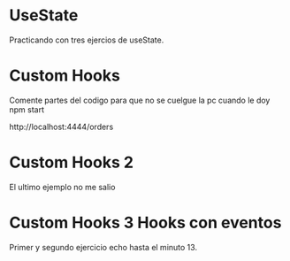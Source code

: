 # UseState

Practicando con tres ejercios de useState.


# Custom Hooks 

Comente partes del codigo para que no se cuelgue la pc cuando le doy npm start

http://localhost:4444/orders

# Custom Hooks 2
El ultimo ejemplo no me salio 

# Custom Hooks 3 Hooks con eventos
Primer y segundo ejercicio echo hasta el minuto 13.